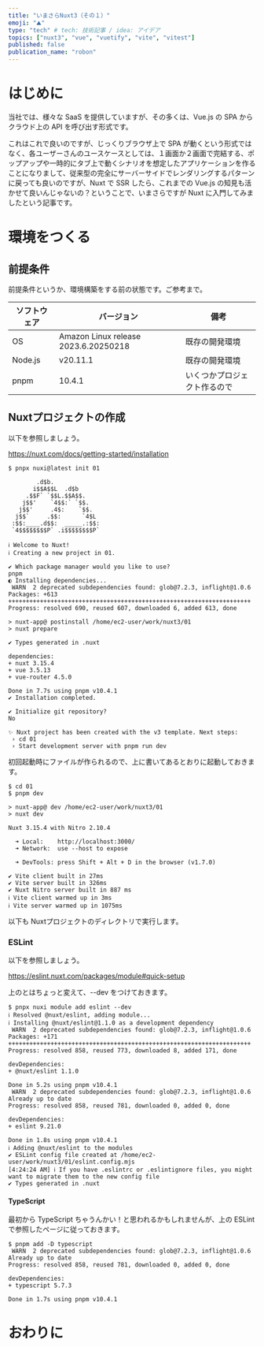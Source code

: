 ```yaml
---
title: "いまさらNuxt3（その１）"
emoji: "⛰"
type: "tech" # tech: 技術記事 / idea: アイデア
topics: ["nuxt3", "vue", "vuetify", "vite", "vitest"]
published: false
publication_name: "robon"
---
```


# はじめに
当社では、様々な SaaS を提供していますが、その多くは、Vue.js の SPA からクラウド上の API を呼び出す形式です。

これはこれで良いのですが、じっくりブラウザ上で SPA が動くという形式ではなく、各ユーザーさんのユースケースとしては、１画面か２画面で完結する、ポップアップや一時的にタブ上で動くシナリオを想定したアプリケーションを作ることになりまして、従来型の完全にサーバーサイドでレンダリングするパターンに戻っても良いのですが、Nuxt で SSR したら、これまでの Vue.js の知見も活かせて良いんじゃないの？ということで、いまさらですが Nuxt に入門してみましたという記事です。

# 環境をつくる
## 前提条件
前提条件というか、環境構築をする前の状態です。ご参考まで。

| ソフトウェア | バージョン | 備考 |
|----|----|----|
| OS | Amazon Linux release 2023.6.20250218 | 既存の開発環境 |
| Node.js | v20.11.1 | 既存の開発環境 |
| pnpm | 10.4.1 | いくつかプロジェクト作るので |

## Nuxtプロジェクトの作成
以下を参照しましょう。

https://nuxt.com/docs/getting-started/installation

```
$ pnpx nuxi@latest init 01

        .d$b.
       i$$A$$L  .d$b
     .$$F` `$$L.$$A$$.
    j$$'    `4$$:` `$$.
   j$$'     .4$:    `$$.
  j$$`     .$$:      `4$L
 :$$:____.d$$:  _____.:$$:
 `4$$$$$$$$P` .i$$$$$$$$P`

ℹ Welcome to Nuxt!
ℹ Creating a new project in 01.

✔ Which package manager would you like to use?
pnpm
◐ Installing dependencies...
 WARN  2 deprecated subdependencies found: glob@7.2.3, inflight@1.0.6
Packages: +613
+++++++++++++++++++++++++++++++++++++++++++++++++++++++++++++++++++++
Progress: resolved 690, reused 607, downloaded 6, added 613, done

> nuxt-app@ postinstall /home/ec2-user/work/nuxt3/01
> nuxt prepare

✔ Types generated in .nuxt

dependencies:
+ nuxt 3.15.4
+ vue 3.5.13
+ vue-router 4.5.0

Done in 7.7s using pnpm v10.4.1
✔ Installation completed.

✔ Initialize git repository?
No

✨ Nuxt project has been created with the v3 template. Next steps:
 › cd 01
 › Start development server with pnpm run dev
```

初回起動時にファイルが作られるので、上に書いてあるとおりに起動しておきます。

```
$ cd 01
$ pnpm dev

> nuxt-app@ dev /home/ec2-user/work/nuxt3/01
> nuxt dev

Nuxt 3.15.4 with Nitro 2.10.4

  ➜ Local:    http://localhost:3000/
  ➜ Network:  use --host to expose

  ➜ DevTools: press Shift + Alt + D in the browser (v1.7.0)

✔ Vite client built in 27ms
✔ Vite server built in 326ms
✔ Nuxt Nitro server built in 887 ms
ℹ Vite client warmed up in 3ms
ℹ Vite server warmed up in 1075ms
```

以下も Nuxtプロジェクトのディレクトリで実行します。

### ESLint
以下を参照しましょう。

https://eslint.nuxt.com/packages/module#quick-setup

上のとはちょっと変えて、--dev をつけておきます。

```
$ pnpx nuxi module add eslint --dev
ℹ Resolved @nuxt/eslint, adding module...
ℹ Installing @nuxt/eslint@1.1.0 as a development dependency
 WARN  2 deprecated subdependencies found: glob@7.2.3, inflight@1.0.6
Packages: +171
+++++++++++++++++++++++++++++++++++++++++++++++++++++++++++++++++++++
Progress: resolved 858, reused 773, downloaded 8, added 171, done

devDependencies:
+ @nuxt/eslint 1.1.0

Done in 5.2s using pnpm v10.4.1
 WARN  2 deprecated subdependencies found: glob@7.2.3, inflight@1.0.6
Already up to date
Progress: resolved 858, reused 781, downloaded 0, added 0, done

devDependencies:
+ eslint 9.21.0

Done in 1.8s using pnpm v10.4.1
ℹ Adding @nuxt/eslint to the modules
✔ ESLint config file created at /home/ec2-user/work/nuxt3/01/eslint.config.mjs
[4:24:24 AM] ℹ If you have .eslintrc or .eslintignore files, you might want to migrate them to the new config file
✔ Types generated in .nuxt
```

#### TypeScript
最初から TypeScript ちゃうんかい！と思われるかもしれませんが、上の ESLint で参照したページに従っておきます。

```
$ pnpm add -D typescript
 WARN  2 deprecated subdependencies found: glob@7.2.3, inflight@1.0.6
Already up to date
Progress: resolved 858, reused 781, downloaded 0, added 0, done

devDependencies:
+ typescript 5.7.3

Done in 1.7s using pnpm v10.4.1
```

# おわりに
